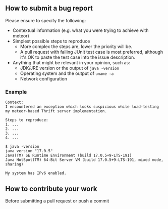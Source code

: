 ## How to submit a bug report

Please ensure to specify the following:

* Contextual information (e.g. what you were trying to achieve with meteor)
* Simplest possible steps to reproduce
    * More complex the steps are, lower the priority will be.
  * A pull request with failing JUnit test case is most preferred, although it's OK to paste the test case into the
    issue description.
* Anything that might be relevant in your opinion, such as:
    * JDK/JRE version or the output of `java -version`
    * Operating system and the output of `uname -a`
    * Network configuration

### Example

```
Context:
I encountered an exception which looks suspicious while load-testing my meteor-based Thrift server implementation.

Steps to reproduce:
1. ...
2. ...
3. ...
4. ...

$ java -version
java version "17.0.5"
Java(TM) SE Runtime Environment (build 17.0.5+9-LTS-191)
Java HotSpot(TM) 64-Bit Server VM (build 17.0.5+9-LTS-191, mixed mode, sharing)

My system has IPv6 enabled.
```

## How to contribute your work

Before submitting a pull request or push a commit



